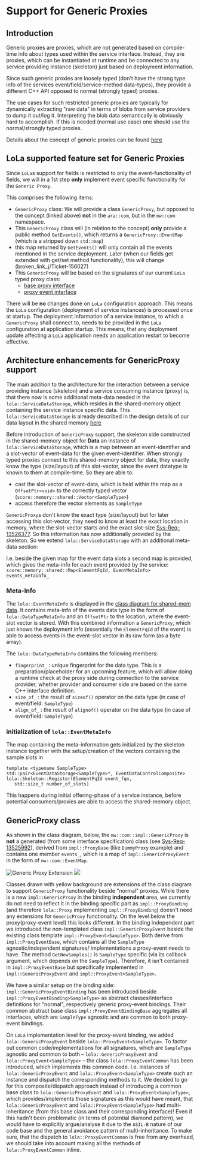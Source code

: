 # Support for Generic Proxies

## Introduction

Generic proxies are proxies, which are not generated based on compile-time info about types used within the service
interface. Instead, they are proxies, which can be instantiated at runtime and be connected to any service providing
instance (skeleton) just based on deployment information.

Since such generic proxies are loosely typed (don't have the strong type info of the services event/field/service-method
data-types), they provide a different C++ API opposed to normal (strongly typed) proxies.

The use cases for such restricted generic proxies are typically for dynamically extracting "raw data" in terms of blobs
from service providers to dump it out/log it. Interpreting the blob data semantically is obviously hard to accomplish.
If this is needed (normal use case) one should use the normal/strongly typed proxies.

Details about the concept of generic proxies can be found
[here](../../../../../docs/features/ipc/lola/mw_com_dii/README.md)

## LoLa supported feature set for Generic Proxies

Since `LoLa`s support for fields is restricted to only the event-functionality of fields, we will in a 1st step **only**
implement event specific functionality for the `Generic Proxy`. 

This comprises the following items:
* `GenericProxy` class: We will provide a class `GenericProxy`, but opposed to the concept (linked above) **not** in 
  the `ara::com`, but in the `mw::com` namespace.
* This `GenericProxy` class will (in relation to the concept) **only** provide a public method `GetEvents()`, which
  returns a `GenericProxy::EventMap` (which is a stripped down `std::map`)
* this map returned by `GetEvents()` will only contain all the events mentioned in the service deployment. Later (when
  our fields get extended with get/set method functionality), this will change
  (broken_link_j/Ticket-156027)
* This `GenericProxy` will be based on the signatures of our current `LoLa` typed proxy class:
  * [base proxy interface](broken_link_g/swh/ddad_platform/blob/master/aas/mw/com/impl/proxy_base.h)
  * [proxy event interface](broken_link_g/swh/ddad_platform/blob/master/aas/mw/com/impl/proxy_event.h)

There will be **no** changes done on `LoLa` configuration approach. This means the `LoLa` configuration (deployment of
service instances) is processed once at startup. The deployment information of a service instance, to which a
`GenericProxy` shall connect to, needs to be provided in the `LoLa` configuration at application startup. This means,
that any deployment update affecting a `LoLa` application needs an application restart to become effective.

## Architecture enhancements for GenericProxy support

The main addition to the architecture for the interaction between a service providing instance (skeleton) and a service
consuming instance (proxy) is, that there now is some additional meta-data needed in the `lola::ServiceDataStorage`,
which resides in the shared-memory object containing the service instance specific data. This `lola::ServiceDataStorage`
is already described in the design details of our data layout in the shared memory
[here](../../shared_mem_layout/README.md#shared-memory-object-for-data)

Before introduction of `GenericProxy` support, the skeleton side constructed in the shared-memory object for **Data** an
instance of `lola::ServiceDataStorage`, which is a map between an event-identifier and a slot-vector of event-data for
the given event-identifier.
When strongly typed proxies connect to this shared-memory object for data, they exactly know the type (size/layout) of
this slot-vector, since the event datatype is known to them at compile-time. So they are able to:
* cast the slot-vector of event-data, which is held within the map as a `OffsetPtr<void>` to the correctly typed vector
  (`score::memory::shared::Vector<SampleType>`)
* access therefore the vector elements as `SampleType`

`GenericProxy`s don't know the exact type (size/layout)
but for later accessing this slot-vector,
they need to know at least the exact location in memory, where the slot-vector starts and the exact slot-size
[Sys-Req-13526377](broken_link_c/issue/13526377). So this
information has now additionally provided by the skeleton. So we extend `lola::ServiceDataStorage` with an additional
meta-data section:

I.e. beside the given map for the event data slots a second map is provided, which gives the meta-info for each event
provided by the service:
`score::memory::shared::Map<ElementFqId, EventMetaInfo> events_metainfo_`

### Meta-Info

The `lola::EventMetaInfo` is displayed in the [class diagram for shared-mem data](../../shared_mem_layout/README.md#shared-memory-object-as-memory-resource).
It contains meta-info of the events data type in the form of `lola::DataTypeMetaInfo` and an `OffsetPtr` to the
location, where the event-slot vector is stored. With this combined information a `GenericProxy`, which just knows the
deployment info (essentially the `ElementFqId` of the event) is able to access events in the event-slot vector in its raw
form (as a byte array).

The `lola::DataTypeMetaInfo` contains the following members:
* `fingerprint_` : unique fingerprint for the data type. This is a preparation/placeholder for an upcoming feature,
 which will allow doing a runtime check at the proxy side during connection to the service provider, whether provider
 and consumer side are based on the same C++ interface definition.
* `size_of_` : the result of `sizeof()` operator on the data type (in case of event/field: `SampleType`)
* `align_of_` : the result of `alignof()` operator on the data type (in case of event/field: `SampleType`)

### initialization of `lola::EventMetaInfo`

The map containing the meta-information gets initialized by the skeleton instance together with the setup/creation of
the vectors containing the sample slots in
```
template <typename SampleType>
std::pair<EventDataStorage<SampleType>*, EventDataControlComposite> lola::Skeleton::Register(ElementFqId event_fqn,
   std::size_t number_of_slots)
```

This happens during initial offering-phase of a service instance, before potential consumers/proxies are able to access
the shared-memory object.

## GenericProxy class

As shown in the class diagram, below, the `mw::com::impl::GenericProxy` is **not** a generated (from some interface
specification) class (see [Sys-Req-13525992](broken_link_c/issue/13525992)), derived from
`impl::ProxyBase` (like `DummyProxy` example) and contains one member `events_`, which is a map of
`impl::GenericProxyEvent` in the form of `mw::com::EventMap`.

![Generic Proxy Extension](broken_link_k/swh/ddad_score/mw/com/design/skeleton_proxy/generic_proxy/generic_proxy_model.uxf?ref=18c835c8d7b01056dd48f257c14f435795a48b7d)
<img src="https://www.plantuml.com/plantuml/proxy?src=https://raw.githubusercontent.com/eclipse-score/communication/refs/heads/main/score/mw/com/design/skeleton_proxy/generic_proxy/generic_proxy_model.puml" />

Classes drawn with yellow background are extensions of the class diagram to support `GenericProxy` functionality beside
"normal" proxies.
While there is a new `impl::GenericProxy` in the binding **independent** area, we currently do not need to reflect it in
the binding specific part as `impl::ProxyBinding` (and therefore `lola::Proxy` implementing `impl::ProxyBinding`)
doesn't need any extensions for `GenericProxy` functionality.
On the level below the proxy(proxy-event level) this looks different. In the binding independent part we introduced the
non-templated class `impl::GenericProxyEvent` beside the existing class template `impl::ProxyEvent>SampleType>`.
Both derive from `impl::ProxyEventBase`, which contains all the `SampleType` agnostic/independent signatures/
implementations a proxy-event needs to have.
The method `GetNewSamples()` is `SampleType` specific (via its callback argument, which depends on the `SampleType`).
Therefore, it isn't contained in `impl::ProxyEventBase` but specifically implemented in `impl::GenericProxyEvent` and
`impl::ProxyEvent>SampleType>`. 

We have a similar setup on the binding side: `impl::GenericProxyEventBinding` has been introduced beside
`impl::ProxyEventBinding>SampleType>` as abstract classes/interface definitions for "normal", respectively generic
proxy-event bindings.
Their common abstract base class `impl::ProxyEventBindingBase` aggregates all interfaces, which are `SampleType`
agnostic and are common to both proxy-event bindings.

On `LoLa` implementation level for the proxy-event binding, we added `lola::GenericProxyEvent` beside
`lola::ProxyEvent<SampleType>`.
To factor out common code/implementations for all signatures, which are `SampleType` agnostic and common to both
&ndash; `lola::GenericProxyEvent` and `lola::ProxyEvent<SampleType>` &ndash; the class `lola::ProxyEventCommon` has been
introduced, which implements this common code. I.e. instances of `lola::GenericProxyEvent` and `lola::ProxyEvent<SampleType>`
create such an instance and dispatch the corresponding methods to it. We decided to go for this composite/dispatch
approach instead of introducing a common base class to `lola::GenericProxyEvent` and `lola::ProxyEvent<SampleType>`,
which provides/implements those signatures as this would have meant, that `lola::GenericProxyEvent` and
`lola::ProxyEvent<SampleType>` had multi-inheritance (from this base class and their corresponding interface)!
Even if this hadn't been problematic (in terms of potential diamond pattern), we would have to explicitly argue/analyse
it due to the `ASIL-B` nature of our code base and the general avoidance pattern of multi-inheritance.
To make sure, that the dispatch to `lola::ProxyEventCommon` is free from any overhead, we should take into account
making all the methods of `lola::ProxyEventCommon` inline.

